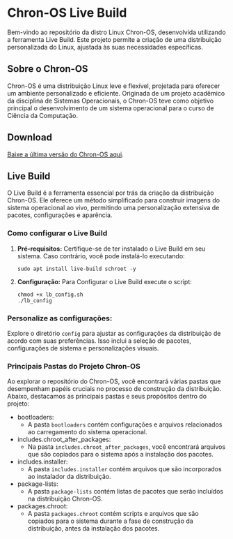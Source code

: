 # Chron-OS Live Build

Bem-vindo ao repositório da distro Linux Chron-OS, desenvolvida utilizando a ferramenta Live Build. Este projeto permite a criação de uma distribuição personalizada do Linux, ajustada às suas necessidades específicas.

## Sobre o Chron-OS

Chron-OS é uma distribuição Linux leve e flexível, projetada para oferecer um ambiente personalizado e eficiente. Originada de um projeto acadêmico da disciplina de Sistemas Operacionais, o Chron-OS teve como objetivo principal o desenvolvimento de um sistema operacional para o curso de Ciência da Computação.

## Download
[Baixe a última versão do Chron-OS aqui](https://drive.google.com/file/d/1jKMVLyySp7l078Cs5R5R-ozTj4a9hyf9/view?usp=drive_link).

## Live Build

O Live Build é a ferramenta essencial por trás da criação da distribuição Chron-OS. Ele oferece um método simplificado para construir imagens do sistema operacional ao vivo, permitindo uma personalização extensiva de pacotes, configurações e aparência.

### Como configurar o Live Build

1. **Pré-requisitos:**
   Certifique-se de ter instalado o Live Build em seu sistema. Caso contrário, você pode instalá-lo executando:
   ```
   sudo apt install live-build schroot -y
   ```
3. **Configuração:**
   Para Configurar o Live Build execute o script:
   ```
   chmod +x lb_config.sh
   ./lb_config
   ```
### Personalize as configurações:
Explore o diretório ``config`` para ajustar as configurações da distribuição de acordo com suas preferências. Isso inclui a seleção de pacotes, configurações de sistema e personalizações visuais.

### Principais Pastas do Projeto Chron-OS

Ao explorar o repositório do Chron-OS, você encontrará várias pastas que desempenham papéis cruciais no processo de construção da distribuição. Abaixo, destacamos as principais pastas e seus propósitos dentro do projeto:

- bootloaders:
  - A pasta `bootloaders` contém configurações e arquivos relacionados ao carregamento do sistema operacional.
- includes.chroot_after_packages:
  - Na pasta `includes.chroot_after_packages`, você encontrará arquivos que são copiados para o sistema após a instalação dos pacotes.
- includes.installer:
  - A pasta `includes.installer` contém arquivos que são incorporados ao instalador da distribuição.
- package-lists:
  - A pasta `package-lists` contém listas de pacotes que serão incluídos na distribuição Chron-OS. 
- packages.chroot:
  - A pasta `packages.chroot` contém scripts e arquivos que são copiados para o sistema durante a fase de construção da distribuição, antes da instalação dos pacotes.
